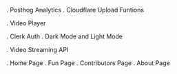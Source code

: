 <!-- TODO: Update Readme -->
. Posthog Analytics
. Cloudflare Upload Funtions 

. Video Player

. Clerk Auth 
. Dark Mode and Light Mode

. Video Streaming API

. Home Page
. Fun Page
. Contributors Page
. About Page
